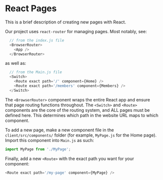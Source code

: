 # React Pages
This is a brief description of creating new pages with React.

Our project uses `react-router` for managing pages. Most notably, see:
```js
  // from the index.js file
  <BrowserRouter>
    <App />
  </BrowserRouter>
```
as well as:
```js
  // from the Main.js file
  <Switch>
    <Route exact path='/' component={Home} />
    <Route exact path='/members' component={Members} />
  </Switch>
```

The `<BrowserRouter>` component wraps the entire React app and ensure that page routing functions throughout. The `<Switch>` and `<Route>` components are the core of the routing system, and ALL pages must be defined here. This determines which path in the website URL maps to which component.

To add a new page, make a new component file in the `client/src/components/` folder (for example, `MyPage.js` for the Home page). Import this component into `Main.js` as such:
```js
import MyPage from './MyPage';
```
Finally, add a new `<Route>` with the exact path you want for your component:
```js
<Route exact path='/my-page' component={MyPage} />
```
